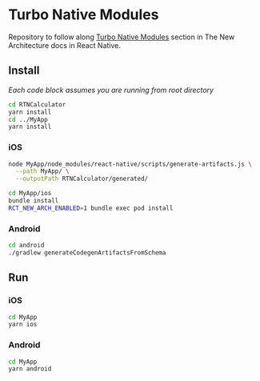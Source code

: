 # Turbo Native Modules

Repository to follow along [Turbo Native Modules](https://reactnative.dev/docs/the-new-architecture/pillars-turbomodules) section in The New Architecture docs in React Native.

## Install

_Each code block assumes you are running from root directory_

```bash
cd RTNCalculator
yarn install
cd ../MyApp
yarn install
```

### iOS

```bash
node MyApp/node_modules/react-native/scripts/generate-artifacts.js \
  --path MyApp/ \
  --outputPath RTNCalculator/generated/

cd MyApp/ios
bundle install
RCT_NEW_ARCH_ENABLED=1 bundle exec pod install
```

### Android

```bash
cd android
./gradlew generateCodegenArtifactsFromSchema
```

## Run

### iOS

```bash
cd MyApp
yarn ios
```

### Android

```bash
cd MyApp
yarn android
```
